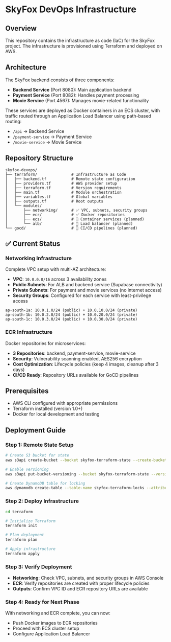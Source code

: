# SkyFox DevOps Infrastructure

## Overview

This repository contains the infrastructure as code (IaC) for the SkyFox project. The infrastructure is provisioned using Terraform and deployed on AWS.

## Architecture

The SkyFox backend consists of three components:
- **Backend Service** (Port 8080): Main application backend
- **Payment Service** (Port 8082): Handles payment processing
- **Movie Service** (Port 4567): Manages movie-related functionality

These services are deployed as Docker containers in an ECS cluster, with traffic routed through an Application Load Balancer using path-based routing:
- `/api` → Backend Service
- `/payment-service` → Payment Service
- `/movie-service` → Movie Service

## Repository Structure

```
skyfox-devops/
├── terraform/               # Infrastructure as Code
│   ├── backend.tf           # Remote state configuration
│   ├── providers.tf         # AWS provider setup
│   ├── terraform.tf         # Version requirements
│   ├── main.tf              # Module orchestration
│   ├── variables.tf         # Global variables
│   ├── outputs.tf           # Root outputs
│   └── modules/
│       ├── networking/      # ✅ VPC, subnets, security groups
│       ├── ecr/             # ✅ Docker repositories
│       ├── ecs/             # 🔄 Container services (planned)
│       └── alb/             # 🔄 Load balancer (planned)
└── gocd/                    # 🔄 CI/CD pipelines (planned)
```

## ✅ Current Status

### Networking Infrastructure
Complete VPC setup with multi-AZ architecture:
- **VPC**: `10.0.0.0/16` across 3 availability zones
- **Public Subnets**: For ALB and backend service (Supabase connectivity)
- **Private Subnets**: For payment and movie services (no internet access)
- **Security Groups**: Configured for each service with least-privilege access

```
ap-south-1a: 10.0.1.0/24 (public) + 10.0.10.0/24 (private)
ap-south-1b: 10.0.2.0/24 (public) + 10.0.20.0/24 (private)  
ap-south-1c: 10.0.3.0/24 (public) + 10.0.30.0/24 (private)
```

### ECR Infrastructure
Docker repositories for microservices:
- **3 Repositories**: backend, payment-service, movie-service
- **Security**: Vulnerability scanning enabled, AES256 encryption
- **Cost Optimization**: Lifecycle policies (keep 4 images, cleanup after 3 days)
- **CI/CD Ready**: Repository URLs available for GoCD pipelines

## Prerequisites

- AWS CLI configured with appropriate permissions
- Terraform installed (version 1.0+)
- Docker for local development and testing

## Deployment Guide

### Step 1: Remote State Setup
```bash
# Create S3 bucket for state
aws s3api create-bucket --bucket skyfox-terraform-state --create-bucket-configuration LocationConstraint=ap-south-1

# Enable versioning
aws s3api put-bucket-versioning --bucket skyfox-terraform-state --versioning-configuration Status=Enabled

# Create DynamoDB table for locking
aws dynamodb create-table --table-name skyfox-terraform-locks --attribute-definitions AttributeName=LockID,AttributeType=S --key-schema AttributeName=LockID,KeyType=HASH --billing-mode PAY_PER_REQUEST
```

### Step 2: Deploy Infrastructure
```bash
cd terraform

# Initialize Terraform
terraform init

# Plan deployment
terraform plan

# Apply infrastructure
terraform apply
```

### Step 3: Verify Deployment
- **Networking**: Check VPC, subnets, and security groups in AWS Console
- **ECR**: Verify repositories are created with proper lifecycle policies
- **Outputs**: Confirm VPC ID and ECR repository URLs are available

### Step 4: Ready for Next Phase
With networking and ECR complete, you can now:
- Push Docker images to ECR repositories
- Proceed with ECS cluster setup
- Configure Application Load Balancer

